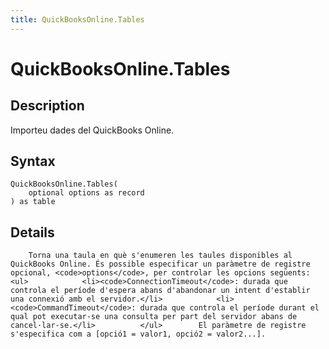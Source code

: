 ```yaml
---
title: QuickBooksOnline.Tables
---
```


# QuickBooksOnline.Tables


## Description

Importeu dades del QuickBooks Online.


## Syntax

```powerquery
QuickBooksOnline.Tables(
    optional options as record
) as table
```


## Details

        Torna una taula en què s'enumeren les taules disponibles al QuickBooks Online. És possible especificar un paràmetre de registre opcional, <code>options</code>, per controlar les opcions següents:          <ul>            <li><code>ConnectionTimeout</code>: durada que controla el període d'espera abans d'abandonar un intent d'establir una connexió amb el servidor.</li>            <li><code>CommandTimeout</code>: durada que controla el període durant el qual pot executar-se una consulta per part del servidor abans de cancel·lar-se.</li>          </ul>        El paràmetre de registre s'especifica com a [opció1 = valor1, opció2 = valor2...].    


